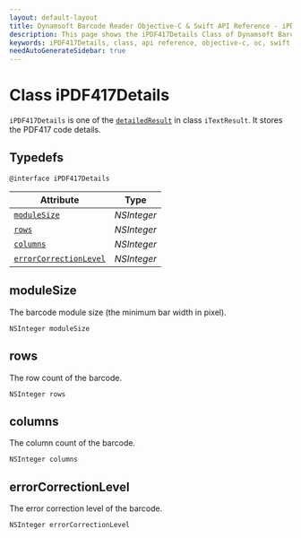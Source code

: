 ```yaml
---
layout: default-layout
title: Dynamsoft Barcode Reader Objective-C & Swift API Reference - iPDF417Details Class
description: This page shows the iPDF417Details Class of Dynamsoft Barcode Reader for iOS SDK.
keywords: iPDF417Details, class, api reference, objective-c, oc, swift
needAutoGenerateSidebar: true
---
```



# Class iPDF417Details

`iPDF417Details` is one of the [`detailedResult`](auxiliary-iTextResult.md#detailedresult) in class `iTextResult`. It stores the PDF417 code details.

## Typedefs

```objc
@interface iPDF417Details
```  

| Attribute | Type |
|---------- | ---- |
| [`moduleSize`](#modulesize) | *NSInteger* |
| [`rows`](#rows) | *NSInteger* |
| [`columns`](#columns) | *NSInteger* |
| [`errorCorrectionLevel`](#errorcorrectionlevel) | *NSInteger* |

## moduleSize

The barcode module size (the minimum bar width in pixel).

```objc
NSInteger moduleSize
```

## rows

The row count of the barcode.

```objc
NSInteger rows
```

## columns

The column count of the barcode.

```objc
NSInteger columns
```

## errorCorrectionLevel

The error correction level of the barcode.

```objc
NSInteger errorCorrectionLevel
```
